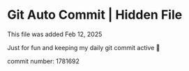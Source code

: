 # Git Auto Commit | Hidden File

This file was added Feb 12, 2025

Just for fun and keeping my daily git commit active 🤪

commit number: 1781692
